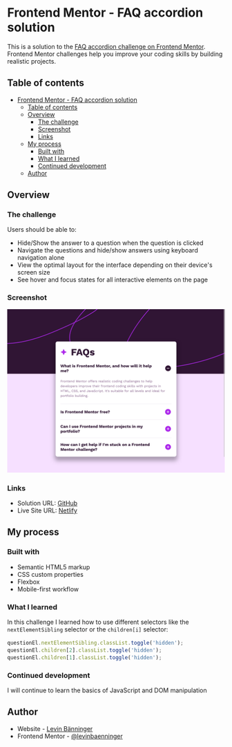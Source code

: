 # Frontend Mentor - FAQ accordion solution

This is a solution to the [FAQ accordion challenge on Frontend Mentor](https://www.frontendmentor.io/challenges/faq-accordion-wyfFdeBwBz). Frontend Mentor challenges help you improve your coding skills by building realistic projects.

## Table of contents

- [Frontend Mentor - FAQ accordion solution](#frontend-mentor---faq-accordion-solution)
  - [Table of contents](#table-of-contents)
  - [Overview](#overview)
    - [The challenge](#the-challenge)
    - [Screenshot](#screenshot)
    - [Links](#links)
  - [My process](#my-process)
    - [Built with](#built-with)
    - [What I learned](#what-i-learned)
    - [Continued development](#continued-development)
  - [Author](#author)

## Overview

### The challenge

Users should be able to:

- Hide/Show the answer to a question when the question is clicked
- Navigate the questions and hide/show answers using keyboard navigation alone
- View the optimal layout for the interface depending on their device's screen size
- See hover and focus states for all interactive elements on the page

### Screenshot

![screenshot](./assets/images/screenshot-img.png)

### Links

- Solution URL: [GitHub](https://github.com/baenningerlevin/faq-accordion)
- Live Site URL: [Netlify](https://levin-baenninger-faq-accordion.netlify.app)

## My process

### Built with

- Semantic HTML5 markup
- CSS custom properties
- Flexbox
- Mobile-first workflow

### What I learned

In this challenge I learned how to use different selectors like the `nextElementSibling` selector or the `children[i]` selector:

```JavaScript
questionEl.nextElementSibling.classList.toggle('hidden');
questionEl.children[2].classList.toggle('hidden');
questionEl.children[1].classList.toggle('hidden');
```

### Continued development

I will continue to learn the basics of JavaScript and DOM manipulation

## Author

- Website - [Levin Bänninger](https://levinbaenninger.dev/)
- Frontend Mentor - [@levinbaenninger](https://www.frontendmentor.io/profile/levinbaenninger)
